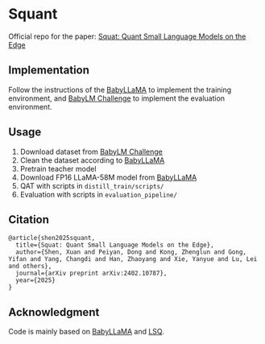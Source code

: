 # Squant
Official repo for the paper: [Squat: Quant Small Language Models on the Edge](https://arxiv.org/abs/2402.10787)


## Implementation
Follow the instructions of the [BabyLLaMA](https://github.com/timinar/BabyLlama) to implement the training environment, and [BabyLM Challenge](https://babylm.github.io/index.html) to implement the evaluation environment.


## Usage
1. Download dataset from [BabyLM Challenge](https://babylm.github.io/index.html)
2. Clean the dataset according to [BabyLLaMA](https://github.com/timinar/BabyLlama)
3. Pretrain teacher model
4. Download FP16 LLaMA-58M model from [BabyLLaMA](https://github.com/timinar/BabyLlama)
5. QAT with scripts in `distill_train/scripts/`
6. Evaluation with scripts in `evaluation_pipeline/`


## Citation
```
@article{shen2025squant,
  title={Squat: Quant Small Language Models on the Edge},
  author={Shen, Xuan and Peiyan, Dong and Kong, Zhenglun and Gong, Yifan and Yang, Changdi and Han, Zhaoyang and Xie, Yanyue and Lu, Lei and others},
  journal={arXiv preprint arXiv:2402.10787},
  year={2025}
}
```

## Acknowledgment
Code is mainly based on [BabyLLaMA](https://github.com/timinar/BabyLlama) and [LSQ](https://github.com/zhutmost/lsq-net).

